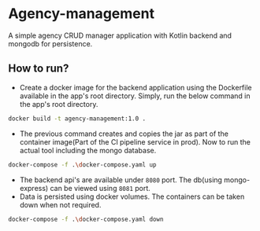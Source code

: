 # Agency-management
A simple agency CRUD manager application with Kotlin backend and mongodb for persistence.

## How to run?
* Create a docker image for the backend application using the Dockerfile available in the app's root directory. Simply, run the below command in the app's root directory.
```bash
docker build -t agency-management:1.0 .
```
* The previous command creates and copies the jar as part of the container image(Part of the CI pipeline service in prod). Now to run the actual tool including the mongo database.
```bash
docker-compose -f .\docker-compose.yaml up
```
* The backend api's are available under `8080` port. The db(using mongo-express) can be viewed using `8081` port.
* Data is persisted using docker volumes. The containers can be taken down when not required.
```bash
docker-compose -f .\docker-compose.yaml down
```
